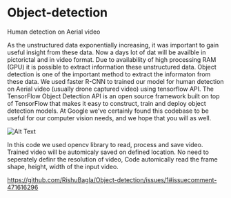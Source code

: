 # Object-detection
Human detection on Aerial video

As the unstructured data exponentially increasing, it was important to gain useful insight from these data. Now a days lot of dat will be availble in pictorictal and in video format. Due to availability of high processing RAM (GPU) it is possible to extract information these unstructured data. Object detection is one of the important method to extract the informaton from these data. 
We used faster R-CNN to trained our model for human detection on Aerial video (usually drone captured video) using tensorflow API. The TensorFlow Object Detection API is an open source framework built on top of TensorFlow that makes it easy to construct, train and deploy object detection models. At Google we’ve certainly found this codebase to be useful for our computer vision needs, and we hope that you will as well.

![Alt Text](https://github.com/RishuBagla/Object-detection/issues/1#issuecomment-471616296)



In this code we used opencv library to read, process and save video. Trained video will be automicaly saved on defined location. 
No need to seperately definr the resolution of video, Code automically read the frame shape, height, width of the input video.

https://github.com/RishuBagla/Object-detection/issues/1#issuecomment-471616296


